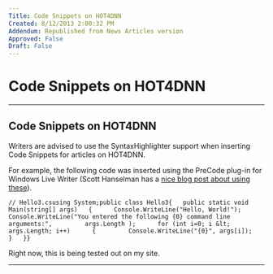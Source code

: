 ```yaml
---
Title: Code Snippets on HOT4DNN
Created: 8/12/2013 2:00:32 PM
Addendum: Republished from News Articles version
Approved: False
Draft: False
---
```

# Code Snippets on HOT4DNN

---

## Code Snippets on HOT4DNN


Writers are advised to use the SyntaxHighlighter support when inserting Code Snippets for articles on HOT4DNN.

 

For example, the following code was inserted using the PreCode plug-in for Windows Live Writer (Scott Hanselman has a [nice blog post about using these](http://www.hanselman.com/blog/BestCodeSyntaxHighlighterForSnippetsInYourBlog.aspx)).



    // Hello3.csusing System;public class Hello3{   public static void Main(string[] args)   {      Console.WriteLine("Hello, World!");      Console.WriteLine("You entered the following {0} command line arguments:",         args.Length );      for (int i=0; i &lt; args.Length; i++)      {         Console.WriteLine("{0}", args[i]);       }   }}

 

Right now, this is being tested out on my site.



---

